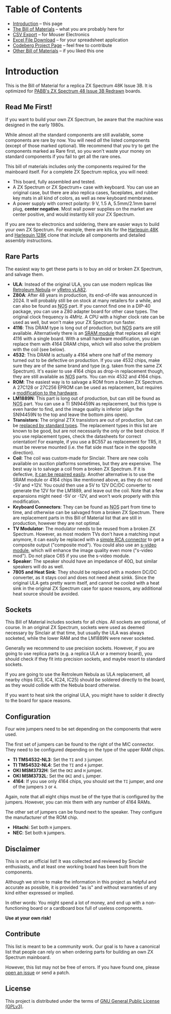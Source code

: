 # Table of Contents

<div class="toc"><ul>
  <li><a href="index.html">Introduction</a> &ndash; this page</li>
  <li><a href="zxspectrum-bom.html">The Bill of Materials</a> &ndash; what you are probably here for</li>
  <li><a href="csv.html">CSV Export</a> &ndash; for Mouser Electronics</li>
  <li><a href="zxspectrum-bom.xlsx">Excel File Download</a> &ndash; for your spreadsheet application</li>
  <li><a href="https://codeberg.org/shred/zxspectrum-bom">Codeberg Project Page</a> &ndash; feel free to contribute</li>
  <li><a href="other.html">Other Bill of Materials</a> &ndash; if you liked this one</li>
</ul></div>

# Introduction

This is the Bill of Material for a replica ZX Spectrum 48K Issue 3B. It is optimized for [PABB's ZX Spectrum 48 Issue 3B Redrawn](https://www.pcbway.com/project/shareproject/ZX_Spectrum_48_Issue_3B_Redrawn.html) boards.

## Read Me First!

If you want to build your own ZX Spectrum, be aware that the machine was designed in the early 1980s.

While almost all the standard components are still available, some components are rare by now. You will need *all* the listed components (except of those marked optional). We recommend that you try to get the components marked as <span class="rare">Rare</span> first, so you won't waste your money on standard components if you fail to get all the rare ones.

This bill of materials includes only the components required for the mainboard itself. For a complete ZX Spectrum replica, you will need:

* This board, fully assembled and tested.
* A ZX Spectrum or ZX Spectrum+ case with keyboard. You can use an original case, but there are also replica cases, faceplates, and rubber key mats in all kind of colors, as well as new keyboard membranes.
* A power supply with correct polarity: 9 V, 1.5 A, 5.5mm/2.1mm barrel plug, **center negative**. Most wall power supplies on the market are center positive, and would instantly kill your ZX Spectrum.

If you are new to electronics and soldering, there are easier ways to build your own ZX Spectrum. For example, there are kits for the [Harlequin 48K](https://www.bytedelight.com/?product_cat=harlequin48) and [Harlequin 128K](https://www.bytedelight.com/?product_cat=harlequin128) clone that include all components and detailed assembly instructions.

## Rare Parts

The easiest way to get these parts is to buy an old or broken ZX Spectrum, and salvage them.

* **ULA**: Instead of the original ULA, you can use modern replicas like [Retroleum Nebula](http://blog.retroleum.co.uk/electronics-articles/nebula-spectrum-ula-chip-replacement-module/) or [vRetro vLA82](https://vdrivezx.com/vla82/).
* **Z80A**: After 48 years in production, its end-of-life was announced in 2024. It will probably still be on stock at many retailers for a while, and can also be found as <abbr title="New Old Stock">NOS</abbr> part. If you cannot find one in a DIP-40 package, you can use a Z80 adapter board for other case types. The original clock frequency is 4MHz. A CPU with a higher clock rate can be used as well, but won't make your ZX Spectrum run faster.
* **4116**: This DRAM type is long out of production, but <abbr title="New Old Stock">NOS</abbr> parts are still available. Alternatively there is an [SRAM module](https://lotharek.pl/productdetail.php?id=267) that replaces all eight 4116 with a single board. With a small hardware modification, you can replace them with 4164 DRAM chips, which will also solve the problem with the coil (see below).
* **4532**: This DRAM is actually a 4164 where one half of the memory turned out to be defective on production. If you use 4532 chips, make sure they are of the same brand and type (e.g. taken from the same ZX Spectrum). It's easier to use 4164 chips as drop-in replacement though, they are still available as <abbr title="New Old Stock">NOS</abbr> parts. You can mix 4532 and 4164 chips.
* **ROM**: The easiest way is to salvage a ROM from a broken ZX Spectrum. A 27C128 or 27C256 EPROM can be used as replacement, but requires a [modification to the hardware](http://blog.retroleum.co.uk/electronics-articles/how-to-replace-the-rom-of-a-zx-spectrum-with-an-eprom/).
* **LM1889N**: This part is long out of production, but can still be found as <abbr title="New Old Stock">NOS</abbr> part. You can use a TI SN94459N as replacement, but this type is even harder to find, and the image quality is inferior (align the SN94459N to the top and leave the bottom pins open).
* **Transistors**: The original ZTX transistors are out of production, but can be [replaced by standard types](https://sinclair.wiki.zxnet.co.uk/wiki/Replacement_Components#ZX_Spectrum_48k). The replacement types in this list are known to be good, but are not necessarily the only or the best choice. If you use replacement types, check the datasheets for correct orientation! For example, if you use a BC557 as replacement for TR5, it must be reverse mounted (i.e. the flat side must face in the opposite direction).
* **Coil**: The coil was custom-made for Sinclair. There are new coils available on auction platforms sometimes, but they are expensive. The best way is to salvage a coil from a broken ZX Spectrum. If it is defective, [it can be repaired easily](https://shred.zone/cilla/page/458/zx-spectrum-recoiled.html#new-coil). Another alternative is to use the SRAM module or 4164 chips like mentioned above, as they do not need -5V and +12V. You could then use a 5V to 12V DC/DC converter to generate the 12V for the LM1889, and leave out the coil. Note that a few expansions might need -5V or -12V, and won't work properly with this modification.
* **Keyboard Connectors**: They can be found as <abbr title="New Old Stock">NOS</abbr> part from time to time, and otherwise can be salvaged from a broken ZX Spectrum. There are replacement parts in this Bill of Material list that are still in production, however they are not optimal.
* **TV Modulator**: The modulator needs to be reused from a broken ZX Spectrum. However, as most modern TVs don't have a matching input anymore, it can easily be replaced with a [simple RCA connector](https://shred.zone/cilla/page/459/zx-spectrum-chrome.html#composite-mod) to get a composite output ("composite mod"). You could also use an [s-video module](https://github.com/redhawk668/ZX-Spectrum-S-Video), which will enhance the image quality even more ("s-video mod"). Do not place C65 if you use the s-video module.
* **Speaker**: The speaker should have an impedance of 40Ω, but similar speakers will do as well.
* **7805 and Heat Sink**: They should be replaced with a modern DC/DC converter, as it stays cool and does not need aheat sinkk. Since the original ULA gets pretty warm itself, and cannot be cooled with a heat sink in the original ZX Spectrum case for space reasons, any additional heat source should be avoided.

## Sockets

This Bill of Material includes sockets for all chips. All sockets are optional, of course. In an original ZX Spectrum, sockets were used as deemed necessary by Sinclair at that time, but usually the ULA was always socketed, while the lower RAM and the LM1889N were never socketed.

Generally we recommend to use precision sockets. However, if you are going to use replica parts (e.g. a replica ULA or a memory board), you should check if they fit into precision sockets, and maybe resort to standard sockets.

If you are going to use the Retroleum Nebula as ULA replacement, all nearby chips (IC3, IC4, IC24, IC25) should be soldered directly to the board, as they would collide with the Nebula board otherwise.

If you want to heat sink the original ULA, you might have to solder it directly to the board for space reasons.

## Configuration

Four wire jumpers need to be set depending on the components that were used.

The first set of jumpers can be found to the right of the MIC connector. They need to be configured depending on the type of the upper RAM chips.

* **TI TMS4532-NL3**: Set the `TI` and `3` jumper.
* **TI TMS4532-NL4**: Set the `TI` and `4` jumper.
* **OKI MSM3732H**: Set the `OKI` and `H` jumper.
* **OKI MSM3732L**: Set the `OKI` and `L` jumper.
* **4164**: If you use only 4164 chips, you should set the `TI` jumper, and _one_ of the jumpers `3` or `4`.

Again, note that all eight chips must be of the type that is configured by the jumpers. However, you can mix them with any number of 4164 RAMs.

The other set of jumpers can be found next to the speaker. They configure the manufacturer of the ROM chip.

* **Hitachi**: Set both `H` jumpers.
* **NEC**: Set both `N` jumpers.

## Disclaimer

This is not an official list! It was collected and reviewed by Sinclair enthusiasts, and at least one working board has been built from the components.

Although we strive to make the information in this project as helpful and accurate as possible, it is provided "as is" and without warranties of any kind either expressed or implied.

In other words: You might spend a lot of money, and end up with a non-functioning board or a cardboard box full of useless components.

**Use at your own risk!**

## Contribute

This list is meant to be a community work. Our goal is to have a canonical list that people can rely on when ordering parts for building an own ZX Spectrum mainboard.

However, this list may not be free of errors. If you have found one, please [open an issue](https://codeberg.org/shred/zxspectrum-bom/issues) or send a patch.

## License

This project is distributed under the terms of [GNU General Public License (GPLv3)](https://www.gnu.org/licenses/gpl-3.0.en.html#content).
